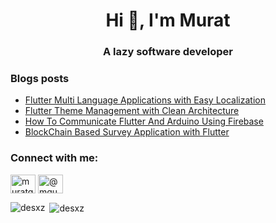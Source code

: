 <h1 align="center">Hi 👋, I'm Murat</h1>
<h3 align="center">A lazy software developer</h3>

### Blogs posts
<!-- BLOG-POST-LIST:START -->
- [Flutter Multi Language Applications with Easy Localization](https://mgun7.medium.com/flutter-multi-language-applications-with-easy-localization-4935b394bc45?source=rss-de75241b9e69------2)
- [Flutter Theme Management with Clean Architecture](https://mgun7.medium.com/flutter-theme-management-with-clean-architecture-111bbb13052d?source=rss-de75241b9e69------2)
- [How To Communicate Flutter And Arduino Using Firebase](https://mgun7.medium.com/how-to-communicate-flutter-and-arduino-using-firebase-efec9c7a926d?source=rss-de75241b9e69------2)
- [BlockChain Based Survey Application with Flutter](https://mgun7.medium.com/ethereum-based-survey-application-with-flutter-2d99a1e36e64?source=rss-de75241b9e69------2)
<!-- BLOG-POST-LIST:END -->

<h3 align="left">Connect with me:</h3>
<p align="left">
<a href="https://linkedin.com/in/muratgun545" target="blank"><img align="center" src="https://raw.githubusercontent.com/rahuldkjain/github-profile-readme-generator/master/src/images/icons/Social/linked-in-alt.svg" alt="muratgun545" height="30" width="40" /></a>
<a href="https://medium.com/@mgun7" target="blank"><img align="center" src="https://raw.githubusercontent.com/rahuldkjain/github-profile-readme-generator/master/src/images/icons/Social/medium.svg" alt="@mgun7" height="30" width="40" /></a>
</p>

<p><img align="left" src="https://github-readme-stats.vercel.app/api/top-langs?username=desxz&show_icons=true&locale=en&layout=compact" alt="desxz" /></p>

<p>&nbsp;<img align="center" src="https://github-readme-stats.vercel.app/api?username=desxz&show_icons=true&locale=en" alt="desxz" /></p>
